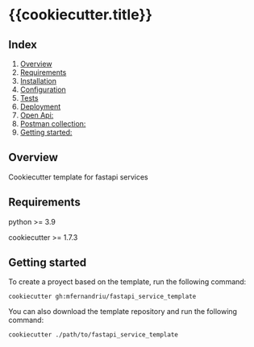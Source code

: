 # {{cookiecutter.title}}

## Index

1. [Overview](#overview)
2. [Requirements](#requirements)
3. [Installation](#installation)
4. [Configuration](#configuration)
5. [Tests](#tests)
6. [Deployment](#deployment)
7. [Open Api:](#open_api)
8. [Postman collection:](#postman_collection)
9. [Getting started:](#getting_started)

## <a name="overview">Overview</a>

Cookiecutter template for fastapi services

## <a name="requirements">Requirements</a>

python >= 3.9

cookiecutter >= 1.7.3


## <a name="getting_started">Getting started</a>

To create a proyect based on the template, run the following command:

`````
cookiecutter gh:mfernandriu/fastapi_service_template
`````

You can also download the template repository and run the following command:

````
cookiecutter ./path/to/fastapi_service_template
````

